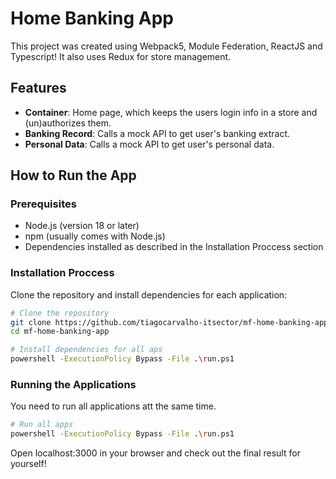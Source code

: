 # Home Banking App

This project was created using Webpack5, Module Federation, ReactJS and Typescript! It also uses Redux for store management.

## Features

- **Container**: Home page, which keeps the users login info in a store and (un)authorizes them.
- **Banking Record**: Calls a mock API to get user's banking extract.
- **Personal Data**: Calls a mock API to get user's personal data.

## How to Run the App

### Prerequisites

- Node.js (version 18 or later)
- npm (usually comes with Node.js)
- Dependencies installed as described in the Installation Proccess section

### Installation Proccess

Clone the repository and install dependencies for each application:

```bash
# Clone the repository
git clone https://github.com/tiagocarvalho-itsector/mf-home-banking-app
cd mf-home-banking-app

# Install dependencies for all aps
powershell -ExecutionPolicy Bypass -File .\run.ps1
```

### Running the Applications

You need to run all applications att the same time.

```bash
# Run all apps
powershell -ExecutionPolicy Bypass -File .\run.ps1
```

Open localhost:3000 in your browser and check out the final result for yourself!
